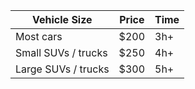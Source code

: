 
| Vehicle Size        | Price| Time |
|---------------------|------|------|
| Most cars           | $200 | 3h+  |
| Small SUVs / trucks | $250 | 4h+  |
| Large SUVs / trucks | $300 | 5h+  |